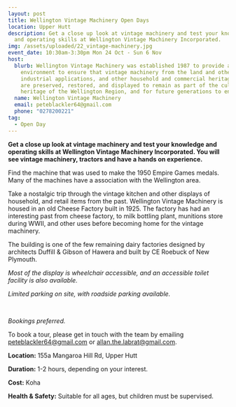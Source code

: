 ```yaml
---
layout: post
title: Wellington Vintage Machinery Open Days
location: Upper Hutt
description: Get a close up look at vintage machinery and test your knowledge
  and operating skills at Wellington Vintage Machinery Incorporated.
img: /assets/uploaded/22_vintage-machinery.jpg
event_date: 10:30am-3:30pm Mon 24 Oct - Sun 6 Nov
host:
  blurb: Wellington Vintage Machinery was established 1987 to provide an
    environment to ensure that vintage machinery from the land and other related
    industrial applications, and other household and commercial heritage items
    are preserved, restored, and displayed to remain as part of the cultural
    heritage of the Wellington Region, and for future generations to enjoy.
  name: Wellington Vintage Machinery
  email: peteblackler64@gmail.com
  phone: "0278200221"
tag:
  - Open Day
---
```

**Get a close up look at vintage machinery and test your knowledge and operating skills at Wellington Vintage Machinery Incorporated. You will see vintage machinery, tractors and have a hands on experience.**

Find the machine that was used to make the 1950 Empire Games medals. Many of the machines have a association with the Wellington area.

Take a nostalgic trip through the vintage kitchen and other displays of household, and retail items from the past. Wellington Vintage Machinery is housed in an old Cheese Factory built in 1925. The factory has had an interesting past from cheese factory, to milk bottling plant, munitions store during WWII, and other uses before becoming home for the vintage machinery.

The building is one of the few remaining dairy factories designed by architects Duffill & Gibson of Hawera and built by CE Roebuck of New Plymouth.

*Most of the display is wheelchair accessible, and an accessible toilet facility is also available.*

*Limited parking on site, with roadside parking available.*

<br>

*﻿*Bookings preferred.**

T﻿o book a tour, please get in touch with the team by emailing [peteblackler64@gmail.com](mailto:peteblackler64@gmail.com) or [allan.the.labrat@gmail.com](mailto:allan.the.labrat@gmail.com).

**Location:** 155a Mangaroa Hill Rd, Upper Hutt

**Duration:** 1-2 hours, depending on your interest.

**Cost:** Koha

**Health & Safety:** Suitable for all ages, but children must be supervised.